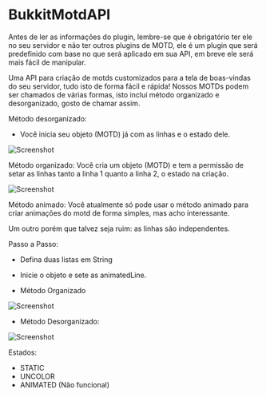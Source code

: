 # BukkitMotdAPI

Antes de ler as informações do plugin, lembre-se que é obrigatório ter ele no seu servidor e não ter outros plugins de MOTD, ele é um plugin que será predefinido com base no que será aplicado em sua API, em breve ele será mais fácil de manipular.

Uma API para criação de motds customizados para a tela de boas-vindas do seu servidor, tudo isto de forma fácil e rápida!
Nossos MOTDs podem ser chamados de várias formas, isto incluí método organizado e desorganizado, gosto de chamar assim.

Método desorganizado:
- Você inicia seu objeto (MOTD) já com as linhas e o estado dele.

![Screenshot](https://imgur.com/qw0p6Cv.png)

Método organizado:
 Você cria um objeto (MOTD) e tem a permissão de setar as linhas
 tanto a linha 1 quanto a linha 2, o estado na criação.

![Screenshot](https://imgur.com/HdQtSnX.png)

Método animado:
 Você atualmente só pode usar o método
 animado para criar animações do motd
 de forma simples, mas acho interessante.

 Um outro porém que talvez seja ruim:
 as linhas são independentes.

Passo a Passo:
- Defina duas listas em String
- Inicie o objeto e sete as animatedLine.

- Método Organizado

![Screenshot](https://imgur.com/TFT4rGH.png)

- Método Desorganizado:

![Screenshot](https://imgur.com/0x1c4lM.png)

Estados:
- STATIC
- UNCOLOR
- ANIMATED (Não funcional)
